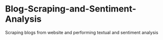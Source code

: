 # Blog-Scraping-and-Sentiment-Analysis
Scraping blogs from website and performing textual and sentiment analysis
